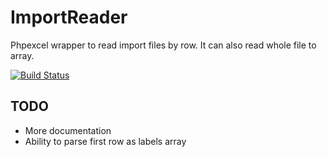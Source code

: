 # ImportReader

Phpexcel wrapper to read import files by row. It can also read whole file to array.

[![Build Status](https://travis-ci.org/urmaul/importreader.svg)](https://travis-ci.org/urmaul/importreader)

## TODO

* More documentation
* Ability to parse first row as labels array
